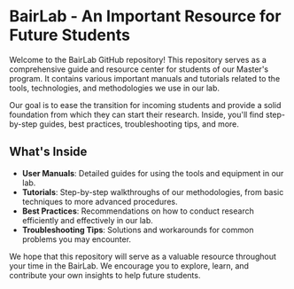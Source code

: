 
# BairLab - An Important Resource for Future Students

Welcome to the BairLab GitHub repository! This repository serves as a comprehensive guide and resource center for students of our Master's program. It contains various important manuals and tutorials related to the tools, technologies, and methodologies we use in our lab.

Our goal is to ease the transition for incoming students and provide a solid foundation from which they can start their research. Inside, you'll find step-by-step guides, best practices, troubleshooting tips, and more.

## What's Inside

- **User Manuals**: Detailed guides for using the tools and equipment in our lab.
- **Tutorials**: Step-by-step walkthroughs of our methodologies, from basic techniques to more advanced procedures.
- **Best Practices**: Recommendations on how to conduct research efficiently and effectively in our lab.
- **Troubleshooting Tips**: Solutions and workarounds for common problems you may encounter.

We hope that this repository will serve as a valuable resource throughout your time in the BairLab. We encourage you to explore, learn, and contribute your own insights to help future students.
